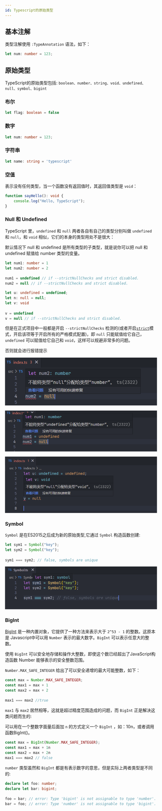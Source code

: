 ```yaml
---
id: Typescript的原始类型
---
```


## 基本注解

类型注解使用 `:TypeAnnotation` 语法，如下：

```ts
let num: number = 123;
```

## 原始类型

TypeScript的原始类型包括: `boolean、number、string、void、undefined、null、symbol、bigint`

### 布尔

```ts
let flag: boolean = false
```

### 数字

```ts
let num: number = 123;
```

### 字符串

```ts
let name: string = 'typescript'
```

### 空值

表示没有任何类型，当一个函数没有返回值时，其返回值类型是 `void`：

```ts
function sayHello(): void {
    console.log("Hello, TypeScript");
}
```

### Null 和 Undefined

TypeScript 里，`undefined` 和 `null` 两者各自有自己的类型分别叫做 `undefined` 和 `null`，和 `void` 相似，它们的本身的类型用处不是很大：

默认情况下 null 和 undefined 是所有类型的子类型，就是说你可以把 null 和 undefined 赋值给 number 类型的变量。

```ts
let num1: number = 1
let num2: number = 2

num1 = undefined // if --strictNullChecks and strict disabled.
num2 = null // if --strictNullChecks and strict disabled.
```

```ts
let u: undefined = undefined;
let n: null = null;
let v: void

v = undefined
v = null // if --strictNullChecks and strict disabled.
```

但是在正式项目中一般都是开启 `--strictNullChecks` 检测的(或者开启[`strict`](https://www.typescriptlang.org/tsconfig#Strict_Type_Checking_Options_6173)模式，开启该项等于开启所有的严格模式配置)，即 `null` 只能赋值给它自己，`undefined` 可以赋值给它自己和 `void`，这样可以规避非常多的问题。

否则就会进行报错提示

![nullAssignToNumber](../../../static/img/docs/typeScript/nullAssignToNumber.png)

![undefinedAssignToNumber](../../../static/img/docs/typeScript/undefinedAssignToNumber.png)

![nullAssignToVoid](../../../static/img/docs/typeScript/nullAssignToVoid.png)

### Symbol

`Symbol` 是在ES2015之后成为新的原始类型,它通过 `Symbol` 构造函数创建:

```ts
let sym1 = Symbol("key");
let sym2 = Symbol("key");

sym1 === sym2; // false, symbols are unique
```

![symbol](../../../static/img/docs/typeScript/symbol.png)

### BigInt

[BigInt](https://developer.mozilla.org/zh-CN/docs/Web/JavaScript/Reference/Global_Objects/BigInt) 是一种内置对象，它提供了一种方法来表示大于 `2^53 - 1` 的整数。这原本是 Javascript中可以用 `Number` 表示的最大数字。`BigInt` 可以表示任意大的整数。

使用 `BigInt` 可以安全地存储和操作大整数，即使这个数已经超出了JavaScript构造函数 Number 能够表示的安全整数范围。

`Number.MAX_SAFE_INTEGER` 给出了可以安全递增的最大可能整数，如下：

```ts
const max = Number.MAX_SAFE_INTEGER;
const max1 = max + 1
const max2 = max + 2

max1 === max2 //true
```

`max1` 与 `max2` 居然相等，这就是超过精度范围造成的问题，而 `BigInt` 正是解决这类问题而生的:

可以用在一个整数字面量后面加 `n` 的方式定义一个 `BigInt` ，如：10n，或者调用函数BigInt()。

```ts
const max = BigInt(Number.MAX_SAFE_INTEGER);
const max1 = max + 1n
const max2 = max + 2n
max1 === max2 // false
```

`number` 类型虽然和 `BigInt` 都是有表示数字的意思，但是实际上两者类型是不同的:

```ts
declare let foo: number;
declare let bar: bigint;

foo = bar; // error: Type 'bigint' is not assignable to type 'number'.
bar = foo; // error: Type 'number' is not assignable to type 'bigint'.
```